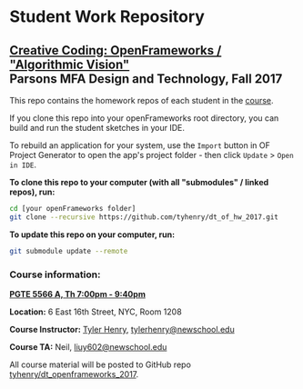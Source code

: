 # Student Work Repository
## [Creative Coding: OpenFrameworks / "Algorithmic Vision"](https://github.com/tyhenry/dt_openframeworks_f17)  <br/>Parsons MFA Design and Technology, Fall 2017

This repo contains the homework repos of each student in the [course](https://github.com/tyhenry/dt_openframeworks_2017).  

If you clone this repo into your openFrameworks root directory, you can build and run the student sketches in your IDE.  

To rebuild an application for your system, use the `Import` button in OF Project Generator to open the app's project folder - then click `Update` > `Open in IDE`.

**To clone this repo to your computer (with all "submodules" / linked repos), run:**  

```bash
cd [your openFrameworks folder]
git clone --recursive https://github.com/tyhenry/dt_of_hw_2017.git
```

**To update this repo on your computer, run:**  

```bash
git submodule update --remote
```

### Course information:

**[PGTE 5566 A, Th 7:00pm - 9:40pm](https://courses.newschool.edu/courses/PGTE5566)** 

**Location:** 6 East 16th Street, NYC, Room 1208  

**Course Instructor:** [Tyler Henry](http://tylerhenry.com), tylerhenry@newschool.edu  

**Course TA:** Neil, liuy602@newschool.edu

All course material will be posted to GitHub repo [tyhenry/dt_openframeworks_2017](https://github.com/tyhenry/dt_openframeworks_2017).  